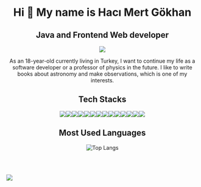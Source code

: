 <h1 align="center">Hi 👋 My name is Hacı Mert Gökhan</h1>

<h2 align="center">Java and Frontend Web developer</h2>

<div align="center">  
  
  ![](https://komarev.com/ghpvc/?username=hacimertgokhan&label=Profile+Views)
  
  <p>
  As an 18-year-old currently living in Turkey, I want to continue my life as a software developer or a professor of physics in the future. I like to write books about astronomy and make observations, which is one of my interests.
  </p>
</div>

<div align='center'>
  <h2>Tech Stacks</h2>
<img src="https://img.shields.io/badge/css3-%231572B6.svg?style=for-the-badge&logo=css3&logoColor=white"/><img src="https://img.shields.io/badge/html5-%23E34F26.svg?style=for-the-badge&logo=html5&logoColor=white"/><img src="https://img.shields.io/badge/java-%23ED8B00.svg?style=for-the-badge&logo=openjdk&logoColor=white"/><img src="https://img.shields.io/badge/javascript-%23323330.svg?style=for-the-badge&logo=javascript&logoColor=%23F7DF1E"/><img src="https://img.shields.io/badge/mysql-%2300f.svg?style=for-the-badge&logo=mysql&logoColor=white"/><img src="https://img.shields.io/badge/Electron-191970?style=for-the-badge&logo=Electron&logoColor=white"/><img src="https://img.shields.io/badge/Next-black?style=for-the-badge&logo=next.js&logoColor=white"/><img src="https://img.shields.io/badge/node.js-6DA55F?style=for-the-badge&logo=node.js&logoColor=white"/><img src="https://img.shields.io/badge/NPM-%23CB3837.svg?style=for-the-badge&logo=npm&logoColor=white"/><img src="https://img.shields.io/badge/react-%2320232a.svg?style=for-the-badge&logo=react&logoColor=%2361DAFB"/><img src="https://img.shields.io/badge/tauri-%2324C8DB.svg?style=for-the-badge&logo=tauri&logoColor=%23FFFFFF"/><img src="https://img.shields.io/badge/vite-%23646CFF.svg?style=for-the-badge&logo=vite&logoColor=white"/><img src="https://img.shields.io/badge/tailwindcss-%2338B2AC.svg?style=for-the-badge&logo=tailwind-css&logoColor=white"/><img src="https://img.shields.io/badge/SASS-hotpink.svg?style=for-the-badge&logo=SASS&logoColor=white"/>

</div>

<div align="center">  
<h2 align="center">Most Used Languages</h2>
  
![Top Langs](https://github-readme-stats.vercel.app/api/top-langs/?username=hacimertgokhan&layout=donut-vertical)
</div>


<br>
<br>

![](https://hit.yhype.me/github/profile?user_id=64479768)
